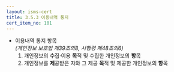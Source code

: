 ```yaml
---
layout: isms-cert
title: 3.5.3 이용내역 통지
cert_item_no: 101
---
```


- 이용내역 통지 항목  
*(개인정보 보호법 제39조의8, 시행령 제48조의6)*
  1. 개인정보의 **수**집·이용 **목**적 및 수집한 개인정보의 **항**목
  2. 개인정보를 **제**공받은 자와 그 제공 **목**적 및 제공한 개인정보의 **항**목